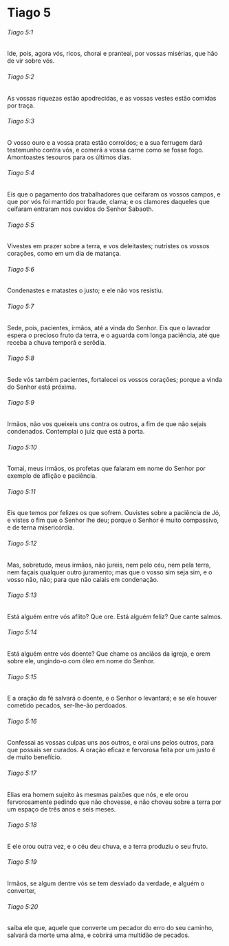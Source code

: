 # Tiago 5

###### Tiago 5:1

Ide, pois, agora vós, ricos, chorai e pranteai, por vossas misérias, que hão de vir sobre vós.

###### Tiago 5:2

As vossas riquezas estão apodrecidas, e as vossas vestes estão comidas por traça.

###### Tiago 5:3

O vosso ouro e a vossa prata estão corroídos; e a sua ferrugem dará testemunho contra vós, e comerá a vossa carne como se fosse fogo. Amontoastes tesouros para os últimos dias.

###### Tiago 5:4

Eis que o pagamento dos trabalhadores que ceifaram os vossos campos, e que por vós foi mantido por fraude, clama; e os clamores daqueles que ceifaram entraram nos ouvidos do Senhor Sabaoth.

###### Tiago 5:5

Vivestes em prazer sobre a terra, e vos deleitastes; nutristes os vossos corações, como em um dia de matança.

###### Tiago 5:6

Condenastes e matastes o justo; e ele não vos resistiu.

###### Tiago 5:7

Sede, pois, pacientes, irmãos, até a vinda do Senhor. Eis que o lavrador espera o precioso fruto da terra, e o aguarda com longa paciência, até que receba a chuva temporã e serôdia.

###### Tiago 5:8

Sede vós também pacientes, fortalecei os vossos corações; porque a vinda do Senhor está próxima.

###### Tiago 5:9

Irmãos, não vos queixeis uns contra os outros, a fim de que não sejais condenados. Contemplai o juiz que está à porta.

###### Tiago 5:10

Tomai, meus irmãos, os profetas que falaram em nome do Senhor por exemplo de aflição e paciência.

###### Tiago 5:11

Eis que temos por felizes os que sofrem. Ouvistes sobre a paciência de Jó, e vistes o fim que o Senhor lhe deu; porque o Senhor é muito compassivo, e de terna misericórdia.

###### Tiago 5:12

Mas, sobretudo, meus irmãos, não jureis, nem pelo céu, nem pela terra, nem façais qualquer outro juramento; mas que o vosso sim seja sim, e o vosso não, não; para que não caiais em condenação.

###### Tiago 5:13

Está alguém entre vós aflito? Que ore. Está alguém feliz? Que cante salmos.

###### Tiago 5:14

Está alguém entre vós doente? Que chame os anciãos da igreja, e orem sobre ele, ungindo-o com óleo em nome do Senhor.

###### Tiago 5:15

E a oração da fé salvará o doente, e o Senhor o levantará; e se ele houver cometido pecados, ser-lhe-ão perdoados.

###### Tiago 5:16

Confessai as vossas culpas uns aos outros, e orai uns pelos outros, para que possais ser curados. A oração eficaz e fervorosa feita por um justo é de muito benefício.

###### Tiago 5:17

Elias era homem sujeito às mesmas paixões que nós, e ele orou fervorosamente pedindo que não chovesse, e não choveu sobre a terra por um espaço de três anos e seis meses.

###### Tiago 5:18

E ele orou outra vez, e o céu deu chuva, e a terra produziu o seu fruto.

###### Tiago 5:19

Irmãos, se algum dentre vós se tem desviado da verdade, e alguém o converter,

###### Tiago 5:20

saiba ele que, aquele que converte um pecador do erro do seu caminho, salvará da morte uma alma, e cobrirá uma multidão de pecados.

